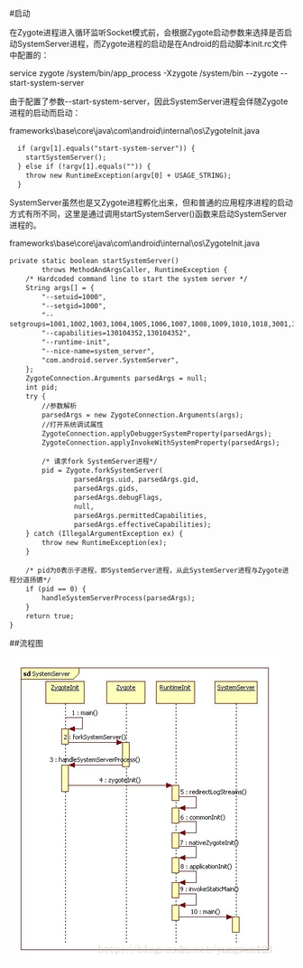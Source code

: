 #启动


在Zygote进程进入循环监听Socket模式前，会根据Zygote启动参数来选择是否启动SystemServer进程，而Zygote进程的启动是在Android的启动脚本init.rc文件中配置的：

  service zygote /system/bin/app_process -Xzygote /system/bin --zygote --start-system-server

由于配置了参数--start-system-server，因此SystemServer进程会伴随Zygote进程的启动而启动：


frameworks\base\core\java\com\android\internal\os\ZygoteInit.java

      if (argv[1].equals("start-system-server")) {
      	startSystemServer();
      } else if (!argv[1].equals("")) {
      	throw new RuntimeException(argv[0] + USAGE_STRING);
      }

SystemServer虽然也是又Zygote进程孵化出来，但和普通的应用程序进程的启动方式有所不同，这里是通过调用startSystemServer()函数来启动SystemServer进程的。



frameworks\base\core\java\com\android\internal\os\ZygoteInit.java

    private static boolean startSystemServer()
    		throws MethodAndArgsCaller, RuntimeException {
    	/* Hardcoded command line to start the system server */
    	String args[] = {
    		"--setuid=1000",
    		"--setgid=1000",
    		"--setgroups=1001,1002,1003,1004,1005,1006,1007,1008,1009,1010,1018,3001,3002,3003,3006,3007",
    		"--capabilities=130104352,130104352",
    		"--runtime-init",
    		"--nice-name=system_server",
    		"com.android.server.SystemServer",
    	};
    	ZygoteConnection.Arguments parsedArgs = null;
    	int pid;
    	try {
    		//参数解析
    		parsedArgs = new ZygoteConnection.Arguments(args);
    		//打开系统调试属性
    		ZygoteConnection.applyDebuggerSystemProperty(parsedArgs);
    		ZygoteConnection.applyInvokeWithSystemProperty(parsedArgs);

    		/* 请求fork SystemServer进程*/
    		pid = Zygote.forkSystemServer(
    				parsedArgs.uid, parsedArgs.gid,
    				parsedArgs.gids,
    				parsedArgs.debugFlags,
    				null,
    				parsedArgs.permittedCapabilities,
    				parsedArgs.effectiveCapabilities);
    	} catch (IllegalArgumentException ex) {
    		throw new RuntimeException(ex);
    	}

    	/* pid为0表示子进程，即SystemServer进程，从此SystemServer进程与Zygote进程分道扬镳*/
    	if (pid == 0) {
    		handleSystemServerProcess(parsedArgs);
    	}
    	return true;
    }

##流程图

![image](../res/20131211122632312.jpg)
